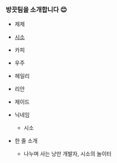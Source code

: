 ### 방끗팀을 소개합니다 😊

- 제제
- [시소](https://github.com/JINU-CHANG/git-practice/blob/feat/siso-page/members/siso.md)
- 카피
- 우주
- 헤일리
- 리안
- 제이드

- 닉네임
  - 시소
- 한 줄 소개
  - 나누며 사는 낭만 개발자, 시소의 놀이터
